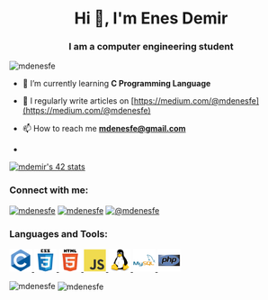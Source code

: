 <h1 align="center">Hi 👋, I'm Enes Demir</h1>
<h3 align="center">I am a computer engineering student</h3>

<p align="left"> <img src="https://komarev.com/ghpvc/?username=mdenesfe&label=Profile%20views&color=0e75b6&style=flat" alt="mdenesfe" /> </p>

- 🌱 I’m currently learning **C Programming Language**

- 📝 I regularly write articles on [https://medium.com/@mdenesfe](https://medium.com/@mdenesfe)

- 📫 How to reach me **mdenesfe@gmail.com**
- 
<div align="center">
  <div style="display: flex; align-items: flex-start;">
    <a href="https://github.com/JaeSeoKim/badge42"><img src="https://badge42.vercel.app/api/v2/cla6123aa00680fl2mezm2fxo/stats?cursusId=21&coalitionId=228" alt="mdemir's 42 stats" /></a>
    </div>
</div>
<h3 align="left">Connect with me:</h3>
<p align="left">
<a href="https://twitter.com/mdenesfe" target="blank"><img align="center" src="https://raw.githubusercontent.com/rahuldkjain/github-profile-readme-generator/master/src/images/icons/Social/twitter.svg" alt="mdenesfe" height="30" width="40" /></a>
<a href="https://linkedin.com/in/mdenesfe" target="blank"><img align="center" src="https://raw.githubusercontent.com/rahuldkjain/github-profile-readme-generator/master/src/images/icons/Social/linked-in-alt.svg" alt="mdenesfe" height="30" width="40" /></a>
<a href="https://medium.com/@mdenesfe" target="blank"><img align="center" src="https://raw.githubusercontent.com/rahuldkjain/github-profile-readme-generator/master/src/images/icons/Social/medium.svg" alt="@mdenesfe" height="30" width="40" /></a>
</p>

<h3 align="left">Languages and Tools:</h3>
<p align="left"> <a href="https://www.cprogramming.com/" target="_blank" rel="noreferrer"> <img src="https://raw.githubusercontent.com/devicons/devicon/master/icons/c/c-original.svg" alt="c" width="40" height="40"/> </a> <a href="https://www.w3schools.com/css/" target="_blank" rel="noreferrer"> <img src="https://raw.githubusercontent.com/devicons/devicon/master/icons/css3/css3-original-wordmark.svg" alt="css3" width="40" height="40"/> </a> <a href="https://www.w3.org/html/" target="_blank" rel="noreferrer"> <img src="https://raw.githubusercontent.com/devicons/devicon/master/icons/html5/html5-original-wordmark.svg" alt="html5" width="40" height="40"/> </a> <a href="https://developer.mozilla.org/en-US/docs/Web/JavaScript" target="_blank" rel="noreferrer"> <img src="https://raw.githubusercontent.com/devicons/devicon/master/icons/javascript/javascript-original.svg" alt="javascript" width="40" height="40"/> </a> <a href="https://www.linux.org/" target="_blank" rel="noreferrer"> <img src="https://raw.githubusercontent.com/devicons/devicon/master/icons/linux/linux-original.svg" alt="linux" width="40" height="40"/> </a> <a href="https://www.mysql.com/" target="_blank" rel="noreferrer"> <img src="https://raw.githubusercontent.com/devicons/devicon/master/icons/mysql/mysql-original-wordmark.svg" alt="mysql" width="40" height="40"/> </a> <a href="https://www.php.net" target="_blank" rel="noreferrer"> <img src="https://raw.githubusercontent.com/devicons/devicon/master/icons/php/php-original.svg" alt="php" width="40" height="40"/> </a> </p>

<p><img align="left" src="https://github-readme-stats.vercel.app/api/top-langs?username=mdenesfe&show_icons=true&locale=en&layout=compact" alt="mdenesfe" /></p>

<p>&nbsp;<img align="center" src="https://github-readme-stats.vercel.app/api?username=mdenesfe&show_icons=true&locale=en" alt="mdenesfe" /></p>
